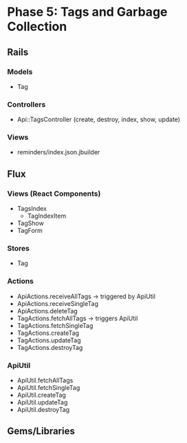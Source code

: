 # Phase 5: Tags and Garbage Collection

## Rails
### Models
* Tag

### Controllers
* Api::TagsController (create, destroy, index, show, update)

### Views
* reminders/index.json.jbuilder

## Flux
### Views (React Components)
* TagsIndex
  - TagIndexItem
* TagShow
* TagForm

### Stores
* Tag

### Actions
* ApiActions.receiveAllTags -> triggered by ApiUtil
* ApiActions.receiveSingleTag
* ApiActions.deleteTag
* TagActions.fetchAllTags -> triggers ApiUtil
* TagActions.fetchSingleTag
* TagActions.createTag
* TagActions.updateTag
* TagActions.destroyTag

### ApiUtil
* ApiUtil.fetchAllTags
* ApiUtil.fetchSingleTag
* ApiUtil.createTag
* ApiUtil.updateTag
* ApiUtil.destroyTag

## Gems/Libraries
